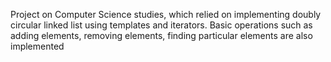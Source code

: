 Project on Computer Science studies, which relied on implementing doubly circular linked list using templates and iterators.
Basic operations such as adding elements, removing elements, finding particular elements are also implemented
